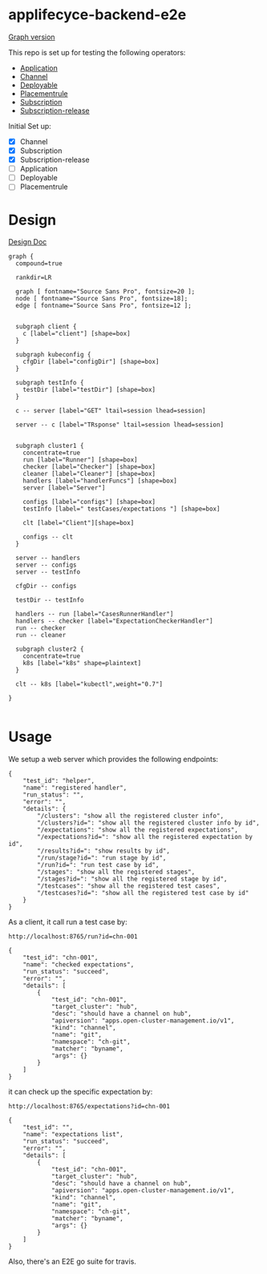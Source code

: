 # applifecyce-backend-e2e


[Graph version](https://hackmd.io/mbBSgnYITLmN4W-C0L4DRw)

This repo is set up for testing the following operators:
- [Application](https://github.com/open-cluster-management/multicloud-operators-application)
- [Channel](https://github.com/open-cluster-management/multicloud-operators-channel)
- [Deployable](https://github.com/open-cluster-management/multicloud-operators-deployable)
- [Placementrule](https://github.com/open-cluster-management/multicloud-operators-placementrule)
- [Subscription](https://github.com/open-cluster-management/multicloud-operators-subscription)
- [Subscription-release](https://github.com/open-cluster-management/multicloud-operators-subscription-release)

Initial Set up:
- [x] Channel
- [x] Subscription
- [x] Subscription-release
- [ ] Application
- [ ] Deployable
- [ ] Placementrule

# Design
[Design Doc](https://docs.google.com/document/d/1YEnw_EYrcMzUAR4P2QrNvaQwCq_ogujKl2yoDL8giWo/edit)

```graphviz
graph {
  compound=true

  rankdir=LR

  graph [ fontname="Source Sans Pro", fontsize=20 ];
  node [ fontname="Source Sans Pro", fontsize=18];
  edge [ fontname="Source Sans Pro", fontsize=12 ];


  subgraph client {
    c [label="client"] [shape=box]
  }
  
  subgraph kubeconfig {
    cfgDir [label="configDir"] [shape=box]
  }
  
  subgraph testInfo {
    testDir [label="testDir"] [shape=box]
  }
  
  c -- server [label="GET" ltail=session lhead=session]
  
  server -- c [label="TRsponse" ltail=session lhead=session]
  
  
  subgraph cluster1 {
    concentrate=true
    run [label="Runner"] [shape=box]
    checker [label="Checker"] [shape=box]
    cleaner [label="Cleaner"] [shape=box]
    handlers [label="handlerFuncs"] [shape=box]
    server [label="Server"]
    
    configs [label="configs"] [shape=box]
    testInfo [label=" testCases/expectations "] [shape=box]

    clt [label="Client"][shape=box]
    
    configs -- clt
  }
    
  server -- handlers
  server -- configs
  server -- testInfo
  
  cfgDir -- configs
  
  testDir -- testInfo
  
  handlers -- run [label="CasesRunnerHandler"]
  handlers -- checker [label="ExpectationCheckerHandler"]
  run -- checker
  run -- cleaner
  
  subgraph cluster2 {
    concentrate=true
    k8s [label="k8s" shape=plaintext]
  }
  
  clt -- k8s [label="kubectl",weight="0.7"]

}
     
```


# Usage
We setup a web server which provides the following endpoints:

```
{
	"test_id": "helper",
	"name": "registered handler",
	"run_status": "",
	"error": "",
	"details": {
		"/clusters": "show all the registered cluster info",
		"/clusters?id=": "show all the registered cluster info by id",
		"/expectations": "show all the registered expectations",
		"/expectations?id=": "show all the registered expectation by id",
		"/results?id=": "show results by id",
		"/run/stage?id=": "run stage by id",
		"/run?id=": "run test case by id",
		"/stages": "show all the registered stages",
		"/stages?id=": "show all the registered stage by id",
		"/testcases": "show all the registered test cases",
		"/testcases?id=": "show all the registered test case by id"
	}
}
```

As a client, it call run a test case by:
```
http://localhost:8765/run?id=chn-001

{
	"test_id": "chn-001",
	"name": "checked expectations",
	"run_status": "succeed",
	"error": "",
	"details": [
		{
			"test_id": "chn-001",
			"target_cluster": "hub",
			"desc": "should have a channel on hub",
			"apiversion": "apps.open-cluster-management.io/v1",
			"kind": "channel",
			"name": "git",
			"namespace": "ch-git",
			"matcher": "byname",
			"args": {}
		}
	]
}
```

it can check up the specific expectation by:
```
http://localhost:8765/expectations?id=chn-001

{
	"test_id": "",
	"name": "expectations list",
	"run_status": "succeed",
	"error": "",
	"details": [
		{
			"test_id": "chn-001",
			"target_cluster": "hub",
			"desc": "should have a channel on hub",
			"apiversion": "apps.open-cluster-management.io/v1",
			"kind": "channel",
			"name": "git",
			"namespace": "ch-git",
			"matcher": "byname",
			"args": {}
		}
	]
}
```

Also, there's an E2E go suite for travis.

